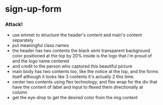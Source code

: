 # sign-up-form

### Attack!
- use emmet to structure the header's content and main's content separately 
- put meaningful class names
- the header has two contents the black semi transparent background color positioned at the top by 20% inside is the logo that i'm proud of and the logo name centered
- and credit to the person who captured this beautiful picture
- main body has two contents too, like the notice at the top, and the forms itself although it looks like 3 contents it's actually 2 this time.
- center two contents using flex technology, and flex wrap for the div that have the content of label and input to flexed them directionally at column
- get the eye-drop to get the desired color from the img content
